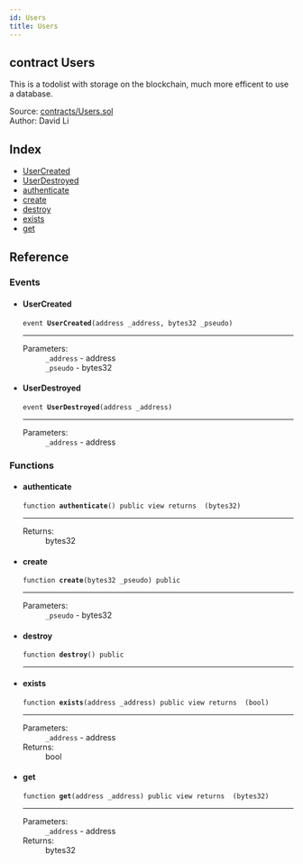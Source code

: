 ```yaml
---
id: Users
title: Users
---
```


<div class="contract-doc"><div class="contract"><h2 class="contract-header"><span class="contract-kind">contract</span> Users</h2><p class="description">This is a todolist with storage on the blockchain, much more efficent to use a database.</p><div class="source">Source: <a href="https://github.com/FriendlyUser/solidity-smart-contracts//blob/v0.2.0/contracts/Users.sol" target="_blank">contracts/Users.sol</a></div><div class="author">Author: David Li</div></div><div class="index"><h2>Index</h2><ul><li><a href="Users.html#UserCreated">UserCreated</a></li><li><a href="Users.html#UserDestroyed">UserDestroyed</a></li><li><a href="Users.html#authenticate">authenticate</a></li><li><a href="Users.html#create">create</a></li><li><a href="Users.html#destroy">destroy</a></li><li><a href="Users.html#exists">exists</a></li><li><a href="Users.html#get">get</a></li></ul></div><div class="reference"><h2>Reference</h2><div class="events"><h3>Events</h3><ul><li><div class="item event"><span id="UserCreated" class="anchor-marker"></span><h4 class="name">UserCreated</h4><div class="body"><code class="signature">event <strong>UserCreated</strong><span>(address _address, bytes32 _pseudo) </span></code><hr/><dl><dt><span class="label-parameters">Parameters:</span></dt><dd><div><code>_address</code> - address</div><div><code>_pseudo</code> - bytes32</div></dd></dl></div></div></li><li><div class="item event"><span id="UserDestroyed" class="anchor-marker"></span><h4 class="name">UserDestroyed</h4><div class="body"><code class="signature">event <strong>UserDestroyed</strong><span>(address _address) </span></code><hr/><dl><dt><span class="label-parameters">Parameters:</span></dt><dd><div><code>_address</code> - address</div></dd></dl></div></div></li></ul></div><div class="functions"><h3>Functions</h3><ul><li><div class="item function"><span id="authenticate" class="anchor-marker"></span><h4 class="name">authenticate</h4><div class="body"><code class="signature">function <strong>authenticate</strong><span>() </span><span>public </span><span>view </span><span>returns  (bytes32) </span></code><hr/><dl><dt><span class="label-return">Returns:</span></dt><dd>bytes32</dd></dl></div></div></li><li><div class="item function"><span id="create" class="anchor-marker"></span><h4 class="name">create</h4><div class="body"><code class="signature">function <strong>create</strong><span>(bytes32 _pseudo) </span><span>public </span></code><hr/><dl><dt><span class="label-parameters">Parameters:</span></dt><dd><div><code>_pseudo</code> - bytes32</div></dd></dl></div></div></li><li><div class="item function"><span id="destroy" class="anchor-marker"></span><h4 class="name">destroy</h4><div class="body"><code class="signature">function <strong>destroy</strong><span>() </span><span>public </span></code><hr/></div></div></li><li><div class="item function"><span id="exists" class="anchor-marker"></span><h4 class="name">exists</h4><div class="body"><code class="signature">function <strong>exists</strong><span>(address _address) </span><span>public </span><span>view </span><span>returns  (bool) </span></code><hr/><dl><dt><span class="label-parameters">Parameters:</span></dt><dd><div><code>_address</code> - address</div></dd><dt><span class="label-return">Returns:</span></dt><dd>bool</dd></dl></div></div></li><li><div class="item function"><span id="get" class="anchor-marker"></span><h4 class="name">get</h4><div class="body"><code class="signature">function <strong>get</strong><span>(address _address) </span><span>public </span><span>view </span><span>returns  (bytes32) </span></code><hr/><dl><dt><span class="label-parameters">Parameters:</span></dt><dd><div><code>_address</code> - address</div></dd><dt><span class="label-return">Returns:</span></dt><dd>bytes32</dd></dl></div></div></li></ul></div></div></div>
